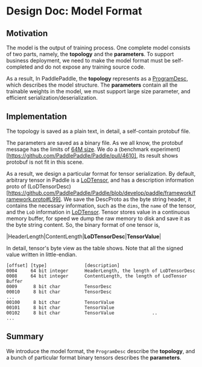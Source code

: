 # Design Doc: Model Format

## Motivation

The model is the output of training process. One complete model consists of two parts, namely, the **topology** and the **parameters**. To support business deployment, we need to make the model format must be self-completed and do not expose any training source code.

As a result, In PaddlePaddle, the **topology** represents as a  [ProgramDesc](https://github.com/PaddlePaddle/Paddle/blob/1c0a4c901c9fc881d120249c703b15d1c50dae7d/doc/design/program.md), which describes the model structure. The **parameters** contain all the trainable weights in the model, we must support large size parameter, and efficient serialization/deserialization. 

## Implementation

The topology is saved as a plain text, in detail, a self-contain protobuf file. 

The parameters are saved as a binary file. As we all know, the protobuf message has the limits of [64M size](https://developers.google.com/protocol-buffers/docs/reference/cpp/google.protobuf.io.coded_stream#CodedInputStream.SetTotalBytesLimit.details). We do a (benchmark experiment)[https://github.com/PaddlePaddle/Paddle/pull/4610], its result shows protobuf is not fit in this scene.

As a result, we design a particular format for tensor serialization. By default, arbitrary tensor in Paddle is a [LoDTensor](https://github.com/PaddlePaddle/Paddle/blob/develop/paddle/framework/lod_tensor.md), and has a description information proto of (LoDTensorDesc)[https://github.com/PaddlePaddle/Paddle/blob/develop/paddle/framework/framework.proto#L99]. We save the DescProto as the byte string header, it contains the necessary information, such as the `dims`, the `name` of the tensor, and the `LoD` information in [LoDTensor](https://github.com/PaddlePaddle/Paddle/blob/1c0a4c901c9fc881d120249c703b15d1c50dae7d/paddle/framework/lod_tensor.md). Tensor stores value in a continuous memory buffer, for speed we dump the raw memory to disk and save it as the byte string content. So, the binary format of one tensor is, 

|HeaderLength|ContentLength|**LoDTensorDesc**|**TensorValue**|

In detail, tensor's  byte view as the table shows. Note that all the signed value written in little-endian.

```text
[offset] [type]              [description] 
0004     64 bit integer      HeaderLength, the length of LoDTensorDesc
0008     64 bit integer      ContentLength, the length of LodTensor Buffer
0009      8 bit char         TensorDesc
00010     8 bit char         TensorDesc
...
00100     8 bit char         TensorValue
00101     8 bit char         TensorValue
00102     8 bit char         TensorValue              ..
...
```

## Summary

We introduce the model format, the `ProgramDesc` describe the **topology**, and a bunch of particular format binary tensors describes the **parameters**.
